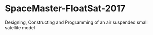 # SpaceMaster-FloatSat-2017
Designing, Constructing and Programming of an air suspended small satellite model
